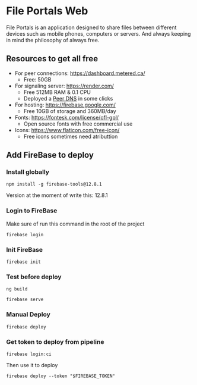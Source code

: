 # File Portals Web

File Portals is an application designed to share files between different devices such as mobile phones, computers or servers.
And always keeping in mind the philosophy of always free.

## Resources to get all free
- For peer connections: https://dashboard.metered.ca/
    - Free: 50GB
- For signaling server: https://render.com/
    - Free 512MB RAM & 0.1 CPU
    - Deployed a [Peer DNS](https://github.com/xutyxd/peer-dns) in some clicks
- For hosting: https://firebase.google.com/
    - Free 10GB of storage and 360MB/day
- Fonts: https://fontesk.com/license/ofl-gpl/
    - Open source fonts with free commercial use
- Icons: https://www.flaticon.com/free-icon/
    - Free icons sometimes need atributtion


## Add FireBase to deploy

### Install globally
```
npm install -g firebase-tools@12.8.1
```
Version at the moment of write this: 12.8.1

### Login to FireBase
Make sure of run this command in the root of the project
```
firebase login
```

### Init FireBase
```
firebase init
```

### Test before deploy

```
ng build
```

```
firebase serve
```

### Manual Deploy

```
firebase deploy
```

### Get token to deploy from pipeline
```
firebase login:ci
```
Then use it to deploy
```
firebase deploy --token "$FIREBASE_TOKEN"
```